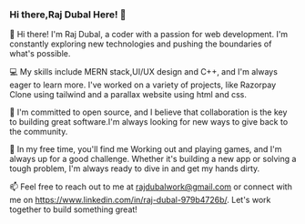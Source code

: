 ### Hi there,Raj Dubal Here! 👋

👋 Hi there! I'm Raj Dubal, a coder with a passion for web development. I'm constantly exploring new technologies and pushing the boundaries of what's possible.

💻 My skills include MERN stack,UI/UX design and C++, and I'm always eager to learn more. I've worked on a variety of projects, like Razorpay Clone using tailwind and a 
parallax website using html and css.

🌟 I'm committed to open source, and I believe that collaboration is the key to building great software.I'm always looking for new ways to give back to the community.

🚀 In my free time, you'll find me Working out and playing games, and I'm always up for a good challenge. Whether it's building a new app or solving a tough problem,
I'm always ready to dive in and get my hands dirty.

📫 Feel free to reach out to me at rajdubalwork@gmail.com or connect with me on https://www.linkedin.com/in/raj-dubal-979b4726b/. Let's work together to build 
something great! 

